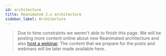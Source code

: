 ```yaml
---
id: architecture
title: Reanimated 2.x architecture
sidebar_label: Architecture
---
```


> Due to time constraints we weren't able to finish this page.
> We will be posting more content online about new Reanimated architecture and also [host a webinar](https://swmansion.com/academy).
> The content that we prepare for the posts and webinars will be later made available here.